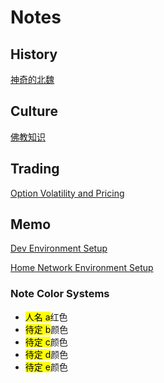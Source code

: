 <!---
banner: assets/banner_1280.jpg
--->

# Notes

## History

[神奇的北魏](history/神奇的北魏/note.md)

## Culture

[佛教知识](culture/佛教知识/note.md)

## Trading

[Option Volatility and Pricing](trading/option_volatility_and_pricing/note.md)

## Memo

[Dev Environment Setup](memo//devenv/note.md)

[Home Network Environment Setup](memo//homenetwork/note.md)


### Note Color Systems
* <mark name>人名 a</mark>红色
* <mark b>待定 b</mark>颜色
* <mark c>待定 c</mark>颜色
* <mark d>待定 d</mark>颜色
* <mark e>待定 e</mark>颜色


